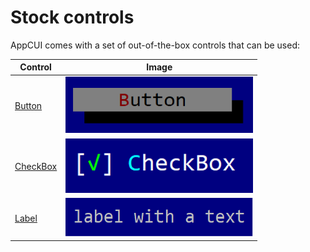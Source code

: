 # Stock controls

AppCUI comes with a set of out-of-the-box controls that can be used:

| Control                                | Image                                                  |
|----------------------------------------|--------------------------------------------------------|
| [Button](stock-controls/button.md)     | <img src="stock-controls/img/button.png" width=300/>   |
| [CheckBox](stock-controls/checkbox.md) | <img src="stock-controls/img/checkbox.png" width=300/> |
| [Label](stock-controls/label.md)       | <img src="stock-controls/img/label.png" width=300/>    |

